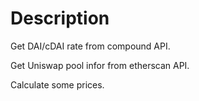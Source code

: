 # Description
Get DAI/cDAI rate from compound API.

Get Uniswap pool infor from etherscan API.

Calculate some prices.
